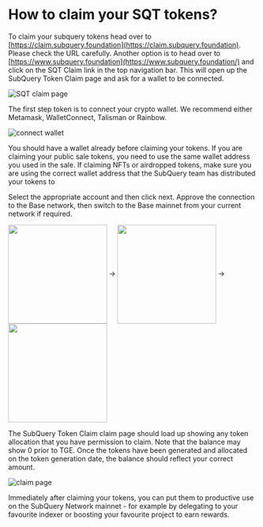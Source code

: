 # How to claim your SQT tokens?

To claim your subquery tokens head over to [https://claim.subquery.foundation](https://claim.subquery.foundation). Please check the URL carefully. Another option is to head over to [https://www.subquery.foundation](https://www.subquery.foundation/) and click on the SQT Claim link in the top navigation bar. This will open up the SubQuery Token Claim page and ask for a wallet to be connected. 

![SQT claim page](/assets/img/SQT_claim_page.png)

The first step token is to connect your crypto wallet. We recommend either Metamask, WalletConnect, Talisman or Rainbow.

![connect wallet](/assets/img/connect_wallet.png)

You should have a wallet already before claiming your tokens. If you are claiming your public sale tokens, you need to use the same wallet address you used in the sale. If claiming NFTs or airdropped tokens, make sure you are using the correct wallet address that the SubQuery team has distributed your tokens to

Select the appropriate account and then click next. Approve the connection to the Base network, then switch to the Base mainnet from your current network if required.

<img style="vertical-align:middle" src="/assets/img/select_account.png" width="200" />
 ->
<img style="vertical-align:middle" src="/assets/img/add_network.png" width="200" />
->
<img style="vertical-align:middle" src="/assets/img/switch_networks.png" width="200" />

The SubQuery Token Claim claim page should load up showing any token allocation that you have permission to claim. Note that the balance may show 0 prior to TGE. Once the tokens have been generated and allocated on the token generation date, the balance should reflect your correct amount.

![claim page](/assets/img/claim_page.png)

Immediately after claiming your tokens, you can put them to productive use on the SubQuery Network mainnet - for example by delegating to your favourite indexer or boosting your favourite project to earn rewards.

<!---Check out our video guide on How to delegate your SQT to help you get started on the SubQery Network.--->